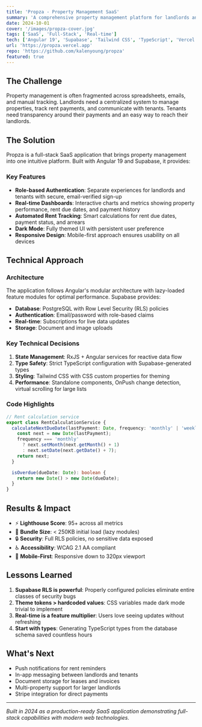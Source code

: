 ```yaml
---
title: 'Propza - Property Management SaaS'
summary: 'A comprehensive property management platform for landlords and tenants, built with Angular and Supabase.'
date: 2024-10-01
cover: '/images/propza-cover.jpg'
tags: ['SaaS', 'Full-Stack', 'Real-time']
tech: ['Angular 19', 'Supabase', 'Tailwind CSS', 'TypeScript', 'Vercel']
url: 'https://propza.vercel.app'
repo: 'https://github.com/kalenyoung/propza'
featured: true
---
```


## The Challenge

Property management is often fragmented across spreadsheets, emails, and manual tracking. Landlords need a centralized system to manage properties, track rent payments, and communicate with tenants. Tenants need transparency around their payments and an easy way to reach their landlords.

## The Solution

Propza is a full-stack SaaS application that brings property management into one intuitive platform. Built with Angular 19 and Supabase, it provides:

### Key Features

- **Role-based Authentication**: Separate experiences for landlords and tenants with secure, email-verified sign-up
- **Real-time Dashboards**: Interactive charts and metrics showing property performance, rent due dates, and payment history
- **Automated Rent Tracking**: Smart calculations for rent due dates, payment status, and arrears
- **Dark Mode**: Fully themed UI with persistent user preference
- **Responsive Design**: Mobile-first approach ensures usability on all devices

## Technical Approach

### Architecture

The application follows Angular's modular architecture with lazy-loaded feature modules for optimal performance. Supabase provides:

- **Database**: PostgreSQL with Row Level Security (RLS) policies
- **Authentication**: Email/password with role-based claims
- **Real-time**: Subscriptions for live data updates
- **Storage**: Document and image uploads

### Key Technical Decisions

1. **State Management**: RxJS + Angular services for reactive data flow
2. **Type Safety**: Strict TypeScript configuration with Supabase-generated types
3. **Styling**: Tailwind CSS with CSS custom properties for theming
4. **Performance**: Standalone components, OnPush change detection, virtual scrolling for large lists

### Code Highlights

```typescript
// Rent calculation service
export class RentCalculationService {
  calculateNextDueDate(lastPayment: Date, frequency: 'monthly' | 'weekly'): Date {
    const next = new Date(lastPayment);
    frequency === 'monthly'
      ? next.setMonth(next.getMonth() + 1)
      : next.setDate(next.getDate() + 7);
    return next;
  }

  isOverdue(dueDate: Date): boolean {
    return new Date() > new Date(dueDate);
  }
}
```

## Results & Impact

- ⚡ **Lighthouse Score**: 95+ across all metrics
- 🎯 **Bundle Size**: < 250KB initial load (lazy modules)
- 🔒 **Security**: Full RLS policies, no sensitive data exposed
- ♿ **Accessibility**: WCAG 2.1 AA compliant
- 📱 **Mobile-First**: Responsive down to 320px viewport

## Lessons Learned

1. **Supabase RLS is powerful**: Properly configured policies eliminate entire classes of security bugs
2. **Theme tokens > hardcoded values**: CSS variables made dark mode trivial to implement
3. **Real-time is a feature multiplier**: Users love seeing updates without refreshing
4. **Start with types**: Generating TypeScript types from the database schema saved countless hours

## What's Next

- Push notifications for rent reminders
- In-app messaging between landlords and tenants
- Document storage for leases and invoices
- Multi-property support for larger landlords
- Stripe integration for direct payments

---

*Built in 2024 as a production-ready SaaS application demonstrating full-stack capabilities with modern web technologies.*

